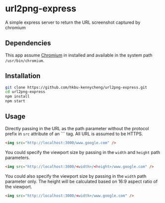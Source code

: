 # url2png-express
A simple express server to return the URL screenshot captured by chromium

## Dependencies

This app assume [Chromium](https://www.chromium.org/getting-involved/download-chromium) in installed and available in the system path `/usr/bin/chromium`.

## Installation

```bash
git clone https://github.com/hkbu-kennycheng/url2png-express.git
cd url2png-express
npm install
npm start
```

## Usage

Directly passing in the URL as the path parameter without the protocol prefix in `src` attribute of an ``<img>` tag. All URL is assumed to be HTTPS.

```html
<img src="http://localhost:3000/www.google.com" />
```

You could specify the viewport size by passing in the `width` and `height` path parameters.

```html
<img src="http://localhost:3000/<width>/<height>/www.google.com" />
```

You could also specify the viewport size by passing in the `width` path parameter only. The height will be calculated based on 16:9 aspect ratio of the viewport.

```html
<img src="http://localhost:3000/<width>/www.google.com" />
```